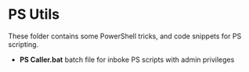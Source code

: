 # PS Utils

These folder contains some PowerShell tricks, and code snippets for PS scripting.

- **PS Caller.bat** batch file for inboke PS scripts with admin privileges